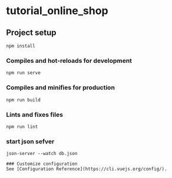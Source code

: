 # tutorial_online_shop

## Project setup
```
npm install
```

### Compiles and hot-reloads for development
```
npm run serve
```

### Compiles and minifies for production
```
npm run build
```

### Lints and fixes files
```
npm run lint
```
### start json sefver
```
json-server --watch db.json

### Customize configuration
See [Configuration Reference](https://cli.vuejs.org/config/).
